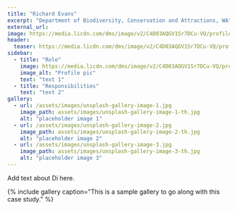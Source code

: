 ```yaml
---
title: "Richard Evans"
excerpt: "Department of Biodiversity, Conservation and Attractions, WA"
external_url: 
image: https://media.licdn.com/dms/image/v2/C4D03AQGV1Sr7DCu-VQ/profile-displayphoto-shrink_200_200/profile-displayphoto-shrink_200_200/0/1517467388592?e=2147483647&v=beta&t=eerJOso9WKWueVbKHXIRQ8hsRpyaQ2niYU926ERiPxo
header:
  teaser: https://media.licdn.com/dms/image/v2/C4D03AQGV1Sr7DCu-VQ/profile-displayphoto-shrink_200_200/profile-displayphoto-shrink_200_200/0/1517467388592?e=2147483647&v=beta&t=eerJOso9WKWueVbKHXIRQ8hsRpyaQ2niYU926ERiPxo
sidebar:
  - title: "Role"
    image: https://media.licdn.com/dms/image/v2/C4D03AQGV1Sr7DCu-VQ/profile-displayphoto-shrink_200_200/profile-displayphoto-shrink_200_200/0/1517467388592?e=2147483647&v=beta&t=eerJOso9WKWueVbKHXIRQ8hsRpyaQ2niYU926ERiPxo
    image_alt: "Profile pic"
    text: "text 1"
  - title: "Responsibilities"
    text: "text 2"
gallery:
  - url: /assets/images/unsplash-gallery-image-1.jpg
    image_path: assets/images/unsplash-gallery-image-1-th.jpg
    alt: "placeholder image 1"
  - url: /assets/images/unsplash-gallery-image-2.jpg
    image_path: assets/images/unsplash-gallery-image-2-th.jpg
    alt: "placeholder image 2"
  - url: /assets/images/unsplash-gallery-image-3.jpg
    image_path: assets/images/unsplash-gallery-image-3-th.jpg
    alt: "placeholder image 3"
---
```


Add text about Di here.

{% include gallery caption="This is a sample gallery to go along with this case study." %}
